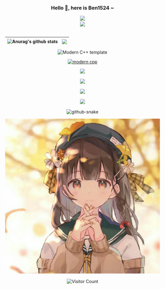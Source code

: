 <div id="title" align=center>

### Hello 👋, here is Ben1524 ~
<div align="center">

  <!-- dynamic typing effect 动态打字效果 -->
  <div>
    <a href="https://blog.csdn.net/qq_61608322">
      <img src="https://readme-typing-svg.demolab.com?font=Fira+Code&pause=1000&width=435&lines=BeyondAlice!&center=true&size=27" />
    </a>
  </div>


  <!-- knock code pictures 敲代码的图片 -->
  <picture>
    <source media="(prefers-color-scheme: dark)" srcset="https://cdn.jsdelivr.net/gh/Wang-Phil/Wang-Phil/assets/images/coding.gif" />
    <source media="(prefers-color-scheme: light)" srcset="https://cdn.jsdelivr.net/gh/Wang-Phil/Wang-Phil/assets/images/developer.svg" height="225px" />
    <img src="https://cdn.jsdelivr.net/gh/Wang-Phil/Wang-Phil/assets/images/coding.gif" />
  </picture>

  <!-- for beauty 留个空行好看点 -->
  <div>&nbsp;</div>

<!-- 个人信息统计 -->
| <img align="center" src="https://github-readme-stats.vercel.app/api?username=Ben1524&show_icons=true&include_all_commits=true&theme=buefy&hide_border=true" alt="Anurag's github stats" /> | <img align="center" src="https://github-readme-stats.vercel.app/api/top-langs/?username=Ben1524&layout=compact&theme=buefy&hide_border=true" /> |
| ------------------------------------------------------------ | ------------------------------------------------------------ |

![Modern C++ template][github-sub-title:img]


[![modern cpp](https://img.shields.io/badge/code-Modern%20C++、Python、JavaScript-blue)](https://learn.microsoft.com/zh-cn/cpp/cpp/welcome-back-to-cpp-modern-cpp) 

![](https://img.shields.io/badge/讨厌-学习、熬夜、小美喜欢上新人-yellow) 


![](https://img.shields.io/badge/性格-开朗、自信、热血中二少年-red) 

![](https://img.shields.io/badge/爱好-网络编程、音视频、异步编程-red)

![](https://img.shields.io/badge/梦想-给小美天天买双人份早餐-blue)


  <!-- Snake Code Contribution Map 贪吃蛇代码贡献图 -->
  <picture>
    <source media="(prefers-color-scheme: dark)" srcset="https://cdn.jsdelivr.net/gh/Wang-Phil/Wang-Phil/profile-snake-contrib/github-contribution-grid-snake-dark1.svg" />
    <source media="(prefers-color-scheme: light)" srcset="https://cdn.jsdelivr.net/gh/Wang-Phil/Wang-Phil/profile-snake-contrib/github-contribution-grid-snake1.svg" />
    <img alt="github-snake" src="https://cdn.jsdelivr.net/gh/Wang-Phil/Wang-Phil/profile-snake-contrib/github-contribution-grid-snake-dark1.svg" />
  </picture>

</div>



![喜欢](img.jpg)

![Visitor Count](https://profile-counter.glitch.me/Ben1524/count.svg)

[github-sub-title:img]: https://readme-typing-svg.herokuapp.com?font=Segoe+Script&center=true&lines=Ben1524.
